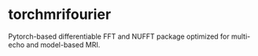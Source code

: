 # torchmrifourier
Pytorch-based differentiable FFT and NUFFT package optimized for multi-echo and model-based MRI.
